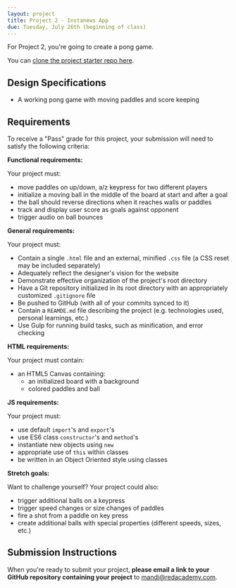 ```yaml
---
layout: project
title: Project 2 - Instanews App
due: Tuesday, July 26th (beginning of class)
---
```


For Project 2, you're going to create a pong game.

You can [clone the project starter repo here](https://github.com/redacademy/pong-starter).

## Design Specifications

- A working pong game with moving paddles and score keeping

## Requirements

To receive a "Pass" grade for this project, your submission will need to satisfy the following criteria:

**Functional requirements:**

Your project must:

- move paddles on up/down, a/z keypress for two different players
- initialize a moving ball in the middle of the board at start and after a goal
- the ball should reverse directions when it reaches walls or paddles
- track and display user score as goals against opponent
- trigger audio on ball bounces

**General requirements:**

Your project must:

- Contain a single `.html` file and an external, minified `.css` file (a CSS reset may be included separately)
- Adequately reflect the designer's vision for the website
- Demonstrate effective organization of the project's root directory
- Have a Git repository initialized in its root directory with an appropriately customized `.gitignore` file
- Be pushed to GitHub (with all of your commits synced to it)
- Contain a `REAMDE.md` file describing the project (e.g. technologies used, personal learnings, etc.)
- Use Gulp for running build tasks, such as minification, and error checking

**HTML requirements:**

Your project must contain:

- an HTML5 Canvas containing:
  - an initialized board with a background
  - colored paddles and ball

**JS requirements:**

Your project must:

- use default `import`'s and `export`'s
- use ES6 class `constructor`'s and `method`'s
- instantiate new objects using `new`
- appropriate use of `this` within classes
- be written in an Object Oriented style using classes

**Stretch goals:**

Want to challenge yourself? Your project could also:

- trigger additional balls on a keypress
- trigger speed changes or size changes of paddles
- fire a shot from a paddle on key press
- create additional balls with special properties (different speeds, sizes, etc.)


## Submission Instructions

When you're ready to submit your project, **please email a link to your GitHub repository containing your project** to [mandi@redacademy.com](mailto:mandi@redacademy.com).
